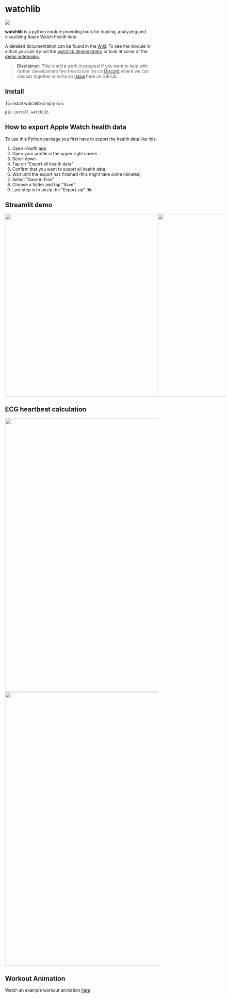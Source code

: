 # watchlib
<p>
<a href="https://pypi.org/project/watchlib/">
    <img src="https://img.shields.io/pypi/v/watchlib?color=brightgreen"/>
</a>
</p>
    
**watchlib** is a python module providing tools for loading, analyzing and visualizing Apple Watch health data. 

A detailed documentation can be found in the [Wiki](https://github.com/marcjulianschwarz/watchlib/wiki). To see the module in action you can try out the [watchlib demonstrator](https://github.com/marcjulianschwarz/watchlib/tree/main/demonstrator) or look at some of the [demo notebooks](https://github.com/marcjulianschwarz/watchlib/tree/main/demos).

> **Disclaimer:** This is still a work in progres! If you want to help with further development feel free to join me on [Discord](https://discord.gg/TYmZkn9ezf) where we can discuss together or write an [Issue](https://github.com/marcjulianschwarz/watchlib/issues/new) here on GitHub.

## Install
To install watchlib simply run:
```
pip install watchlib
```



## How to export Apple Watch health data
To use this Python package you first have to export the health data like this:

1. Open *Health* app
2. Open your profile in the upper right corner
3. Scroll down
4. Tap on "Export all health data"
5. Confirm that you want to export all health data
6. Wait until the export has finished (this might take some minutes)
7. Select "Save in files"
8. Choose a folder and tap "Save"
9. Last step is to unzip the "Export.zip" file



## Streamlit demo
<div style="display:flex">
<img style="width:600px" src="https://user-images.githubusercontent.com/67844154/139928737-b6043660-24c3-47d6-9ea5-e54b461c9740.png"/>
<img style="width:600px" src="https://user-images.githubusercontent.com/67844154/139928829-7f27742e-f3a6-4494-9247-9fb81f79a1e4.png"/>
</div>

    
## ECG heartbeat calculation
<img style="width:900px" src="https://user-images.githubusercontent.com/67844154/139928546-002b8fbb-94c2-471b-ac05-b5cf64454b9e.png"/>
<img style="width:900px" src="https://user-images.githubusercontent.com/67844154/139928552-d6952176-14b5-4431-a3c6-db7eb893dd22.png"/>


## Workout Animation
Watch an example workout animation <a href="https://www.marc-julian.de/watchlib/animations/animation_1635878885.729083.html">here</a>

